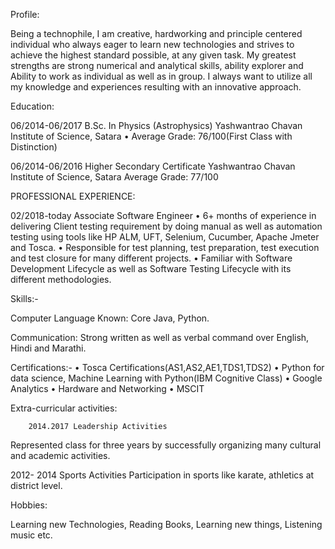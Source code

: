 Profile:

Being a technophile, I am creative, hardworking and principle centered individual who always eager to learn new technologies and strives to achieve the highest standard possible, at any given task. My greatest strengths are strong numerical and analytical skills, ability explorer and Ability to work as individual as well as in group. I always want to utilize all my knowledge and experiences resulting with an innovative approach.

Education:

06/2014-06/2017       B.Sc.  In Physics (Astrophysics)
                      Yashwantrao Chavan Institute of Science, Satara
                      • Average Grade: 76/100(First Class with Distinction)

06/2014-06/2016      Higher Secondary Certificate
   		               Yashwantrao Chavan Institute of Science, Satara
                     Average Grade: 77/100
                    
PROFESSIONAL EXPERIENCE:

02/2018-today       Associate Software Engineer 
    • 6+ months of experience in delivering Client testing requirement by doing manual as well as automation testing using tools like HP ALM, UFT, Selenium, Cucumber, Apache  Jmeter and Tosca.
    • Responsible for test planning, test preparation, test execution and test closure for many different projects.
    • Familiar with Software Development Lifecycle as well as Software Testing Lifecycle with its different methodologies.


 
Skills:-

Computer Language Known:    Core Java, Python.

Communication:   Strong written as well as verbal command over English, Hindi and Marathi.                                                                                

Certifications:- 
    • Tosca Certifications(AS1,AS2,AE1,TDS1,TDS2)
    • Python for data science, Machine Learning with Python(IBM Cognitive Class)
    • Google Analytics 
    • Hardware and Networking
    • MSCIT

Extra-curricular activities: 

        2014.2017 Leadership Activities
Represented class for three years by successfully organizing many cultural and academic activities.

2012- 2014     Sports Activities
Participation in sports like karate, athletics at district level.                                                       

Hobbies: 
 
Learning new Technologies, Reading Books, Learning new things, Listening  music etc.

                     
                     
                     
